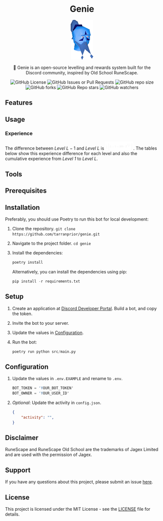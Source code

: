 <h1 align="center">Genie</h1>
<p align="center"><img src="https://github.com/tarranprior/genie/blob/main/assets/genie.png" /></p>

<p align="center">🧞 Genie is an open-source levelling and rewards system built for the Discord community, inspired by Old School RuneScape.</p>

<div align="center">

![GitHub License](https://img.shields.io/github/license/tarranprior/genie)
![GitHub Issues or Pull Requests](https://img.shields.io/github/issues/tarranprior/genie)
![GitHub repo size](https://img.shields.io/github/repo-size/tarranprior/genie)
![GitHub forks](https://img.shields.io/github/forks/tarranprior/genie)
![GitHub Repo stars](https://img.shields.io/github/stars/tarranprior/genie)
![GitHub watchers](https://img.shields.io/github/watchers/tarranprior/genie)

</div>

## Features

## Usage

### Experience
The difference between *Level* $`L-1`$ and *Level* $`L`$ is <img src="https://github.com/tarranprior/genie/blob/main/assets/formula.png" width="92px" />. The tables below show this experience difference for each level and also the cumulative experience from *Level 1* to *Level* $`L`$. 

## Tools

## Prerequisites

## Installation
Preferably, you should use Poetry to run this bot for local development:

1. Clone the repository. `git clone https://github.com/tarranprior/genie.git`
2. Navigate to the project folder. `cd genie`
3. Install the dependencies:

    ```s
    poetry install
    ```

    Alternatively, you can install the dependencies using pip:
    
    ```s
    pip install -r requirements.txt
    ```

## Setup
1. Create an application at [Discord Developer Portal](https://discord.com/developers/applications). Build a bot, and copy the token.
2. Invite the bot to your server.
3. Update the values in [Configuration](#configuration).
4. Run the bot:

    ```s
    poetry run python src/main.py
    ```

## Configuration
1. Update the values in `.env.EXAMPLE` and rename to `.env`.

   ```s
   BOT_TOKEN = 'YOUR_BOT_TOKEN'
   BOT_OWNER = 'YOUR_USER_ID'
   ```
2. *Optional*: Update the activity in `config.json`.

   ```json
   {
       "activity": "",
   }
   ```

## Disclaimer
RuneScape and RuneScape Old School are the trademarks of Jagex Limited and are used with the permission of Jagex.

## Support
If you have any questions about this project, please submit an issue [here](https://github.com/tarranprior/genie/issues).

## License
This project is licensed under the MIT License - see the [LICENSE](https://github.com/tarranprior/genie/blob/main/LICENSE) file for details.
